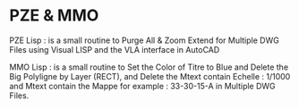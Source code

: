 # PZE & MMO
PZE Lisp : is a small routine to Purge All & Zoom Extend for Multiple DWG Files
using Visual LISP and the VLA interface in AutoCAD

MMO Lisp : is a small routine to Set the Color of Titre to Blue and Delete the Big
Polyligne by Layer (RECT), and Delete the Mtext contain Echelle : 1/1000
and Mtext contain the Mappe for example : 33-30-15-A in Multiple DWG Files.
